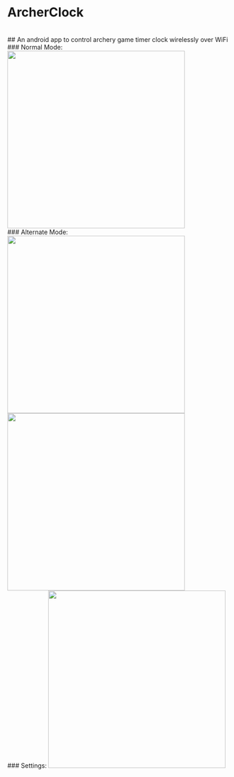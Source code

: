 # ArcherClock
<br>
## An android app to control archery game timer clock wirelessly over WiFi
<br>
### Normal Mode: 
<img src="Screenshot_2018-04-03-20-04-53.png" height="400"/> 
<br>
### Alternate Mode: 
<img src="Screenshot_2018-04-03-20-05-36.png" height="400"/>
<br>
<img src="Screenshot_2018-04-03-20-05-29.png" height="400"/> 
<br>
### Settings: 
<img src="Screenshot_2018-04-03-20-05-43.png" height="400"/> 
